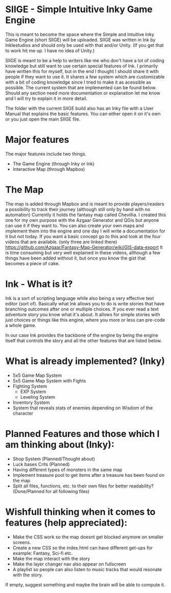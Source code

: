 # SIIGE - Simple Intuitive Inky Game Engine

This is meant to become the space where the Simple and Intuitive Inky Game Engine (short SIIGE) will be uploaded.
SIIGE was written in Ink by Inklestudios and should only be used with that and/or Unity. (If you get that to work hit me up. I have no idea of Unity.)

SIIGE is meant to be a help to writers like me who don't have a lot of coding knowledge but still want to use certain special features of Ink. I primarily have written this for myself, but in the end I thought I should share it with people if they want to use it. It shares a few system which are customizable with a bit of coding knowledge since I tried to make it as acessible as possible. The current system that are implemented can be found below. Should any section need more documentation or explanation let me know and I will try to explain it in more detail.

The folder with the current SIIGE build also has an Inky file with a User Manual that explains the basic features. You can either open it on it's own or you just open the main SIIGE file.

# Major features

The major features include two things. 

* The Game Engine (through Inky or Ink)
* Interactive Map (through Mapbox)

# The Map

The map is added through Mapbox and is meant to provide players/readers a possibility to track their journey (although still only by hand with no automation)
Currently it holds the fantasy map called Chevillia. I created this one for my own purpose with the Azgaar Generator and QGis but anyone can use it if they want to. You can also create your own maps and implement them into the engine and one day I will write a documentation for it but not today. If you want a basic concept go to this and look at the four videos that are available. (only three are linked there) https://github.com/Azgaar/Fantasy-Map-Generator/wiki/GIS-data-export It is time consuming but very well explained in these videos, although a few things have been added without it, but once you know the gist that becomes a piece of cake.

# Ink - What is it?

Ink is a sort of scripting language while also being a very effective text editor (sort of). Basically what Ink allows you to do is write stories that have branching outcomes after one or multiple choices. If you ever read a text adventure story you know what it's about. It allows for simple stories with just choices or things like this engine, where you more or less can pre-code a whole game.

In our case Ink provides the backbone of the engine by being the engine itself that controls the story and all the other features that are listed below.

# What is already implemented? (Inky)

* 5x5 Game Map System
* 5x5 Game Map System with Fights
* Fighting System
  * EXP System
  * Leveling System
* Inventory System
* System that reveals stats of enemies depending on Wisdom of the character

# Planned Features and those which I am thinking about (Inky):

* Shop System (Planned/Thought about)
* Luck bases Crits (Planned)
* Having different types of monsters in the same map 
* Implement treasure pool to get items after a treasure has been found on the map
* Split all files, functions, etc. to their own files for better readability? (Done/Planned for all following files)

# Wishfull thinking when it comes to features (help appreciated):

* Make the CSS work so the map doesnt get blocked anymore on smaller screens.
* Create a new CSS so the index.html can have different get-ups for example: Fantasy, Sci-fi etc.
* Make the map interact with the story
* Make the layer changer nav also appear on fullscreen
* A playlist so people can also listen to music tracks that would resonate with the story.

If empty, suggest something and maybe the brain will be able to compute it.
